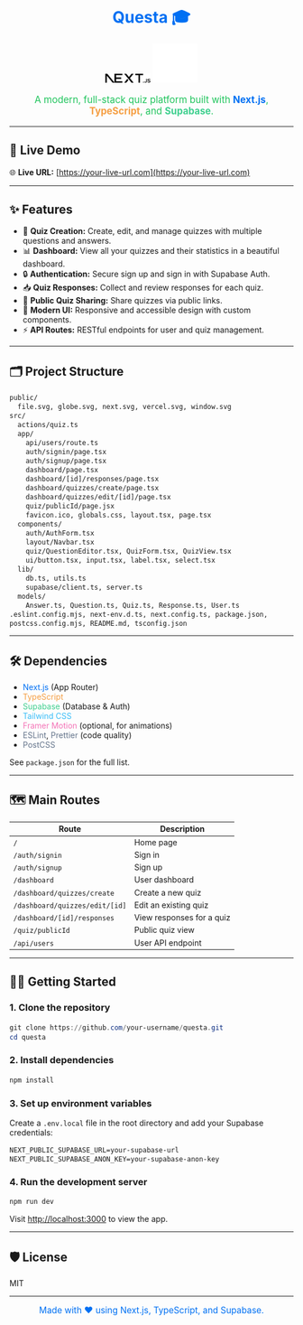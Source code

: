 <h1 align="center" style="color:#0070f3;">Questa 🎓</h1>
<p align="center">
  <img src="public/next.svg" width="80" alt="Next.js Logo" />
  <img src="public/vercel.svg" width="80" alt="Vercel Logo" />
</p>

<p align="center" style="color:#22c55e;font-size:1.2em;">
  A modern, full-stack quiz platform built with <b style="color:#0070f3;">Next.js</b>, <b style="color:#f59e42;">TypeScript</b>, and <b style="color:#3ecf8e;">Supabase</b>.
</p>

---

## 🚀 Live Demo

🌐 **Live URL:** [https://your-live-url.com](https://your-live-url.com)

---

## ✨ Features

- 📝 **Quiz Creation:** Create, edit, and manage quizzes with multiple questions and answers.
- 📊 **Dashboard:** View all your quizzes and their statistics in a beautiful dashboard.
- 🔒 **Authentication:** Secure sign up and sign in with Supabase Auth.
- 📥 **Quiz Responses:** Collect and review responses for each quiz.
- 👀 **Public Quiz Sharing:** Share quizzes via public links.
- 🎨 **Modern UI:** Responsive and accessible design with custom components.
- ⚡ **API Routes:** RESTful endpoints for user and quiz management.

---

## 🗂️ Project Structure

```
public/
  file.svg, globe.svg, next.svg, vercel.svg, window.svg
src/
  actions/quiz.ts
  app/
    api/users/route.ts
    auth/signin/page.tsx
    auth/signup/page.tsx
    dashboard/page.tsx
    dashboard/[id]/responses/page.tsx
    dashboard/quizzes/create/page.tsx
    dashboard/quizzes/edit/[id]/page.tsx
    quiz/publicId/page.jsx
    favicon.ico, globals.css, layout.tsx, page.tsx
  components/
    auth/AuthForm.tsx
    layout/Navbar.tsx
    quiz/QuestionEditor.tsx, QuizForm.tsx, QuizView.tsx
    ui/button.tsx, input.tsx, label.tsx, select.tsx
  lib/
    db.ts, utils.ts
    supabase/client.ts, server.ts
  models/
    Answer.ts, Question.ts, Quiz.ts, Response.ts, User.ts
.eslint.config.mjs, next-env.d.ts, next.config.ts, package.json, postcss.config.mjs, README.md, tsconfig.json
```

---

## 🛠️ Dependencies

- <span style="color:#0070f3">Next.js</span> (App Router)
- <span style="color:#f59e42">TypeScript</span>
- <span style="color:#3ecf8e">Supabase</span> (Database & Auth)
- <span style="color:#38bdf8">Tailwind CSS</span>
- <span style="color:#f472b6">Framer Motion</span> (optional, for animations)
- <span style="color:#64748b">ESLint</span>, <span style="color:#64748b">Prettier</span> (code quality)
- <span style="color:#64748b">PostCSS</span>

See `package.json` for the full list.

---

## 🗺️ Main Routes

| Route                          | Description               |
| ------------------------------ | ------------------------- |
| `/`                            | Home page                 |
| `/auth/signin`                 | Sign in                   |
| `/auth/signup`                 | Sign up                   |
| `/dashboard`                   | User dashboard            |
| `/dashboard/quizzes/create`    | Create a new quiz         |
| `/dashboard/quizzes/edit/[id]` | Edit an existing quiz     |
| `/dashboard/[id]/responses`    | View responses for a quiz |
| `/quiz/publicId`               | Public quiz view          |
| `/api/users`                   | User API endpoint         |

---

## 🧑‍💻 Getting Started

### 1. Clone the repository

```powershell
git clone https://github.com/your-username/questa.git
cd questa
```

### 2. Install dependencies

```powershell
npm install
```

### 3. Set up environment variables

Create a `.env.local` file in the root directory and add your Supabase credentials:

```env
NEXT_PUBLIC_SUPABASE_URL=your-supabase-url
NEXT_PUBLIC_SUPABASE_ANON_KEY=your-supabase-anon-key
```

### 4. Run the development server

```powershell
npm run dev
```

Visit [http://localhost:3000](http://localhost:3000) to view the app.

---

## 🛡️ License

MIT

---

<p align="center" style="color:#0070f3;font-size:1.1em;">
  Made with ❤️ using Next.js, TypeScript, and Supabase.
</p>
